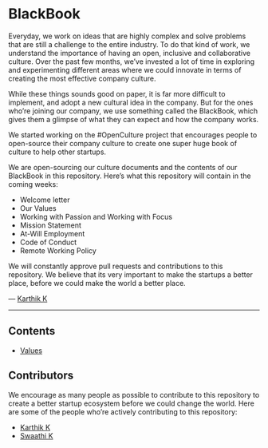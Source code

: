 # BlackBook

Everyday, we work on ideas that are highly complex and solve problems that are still a challenge to the entire industry. To do that kind of work, we understand the importance of having an open, inclusive and collaborative culture. Over the past few months, we’ve invested a lot of time in exploring and experimenting different areas where we could innovate in terms of creating the most effective company culture. 

While these things sounds good on paper, it is far more difficult to implement, and adopt a new cultural idea in the company. But for the ones who’re joining our company, we use something called the BlackBook, which gives them a glimpse of what they can expect and how the company works. 

We started working on the #OpenCulture project that encourages people to open-source their company culture to create one super huge book of culture to help other startups.

We are open-sourcing our culture documents and the contents of our BlackBook in this repository. Here’s what this repository will contain in the coming weeks:

- Welcome letter
- Our Values
- Working with Passion and Working with Focus
- Mission Statement
- At-Will Employment
- Code of Conduct
- Remote Working Policy

We will constantly approve pull requests and contributions to this repository. We believe that its very important to make the startups a better place, before we could make the world a better place.

— [Karthik K](https://twitter.com/imkarthikk)

***

## Contents

- [Values](Values.md)

## Contributors

We encourage as many people as possible to contribute to this repository to create a better startup ecosystem before we could change the world. Here are some of the people who’re actively contributing to this repository:

- [Karthik K](https://github.com/imkarthikk)
- [Swaathi K](https://github.com/swaathi)
